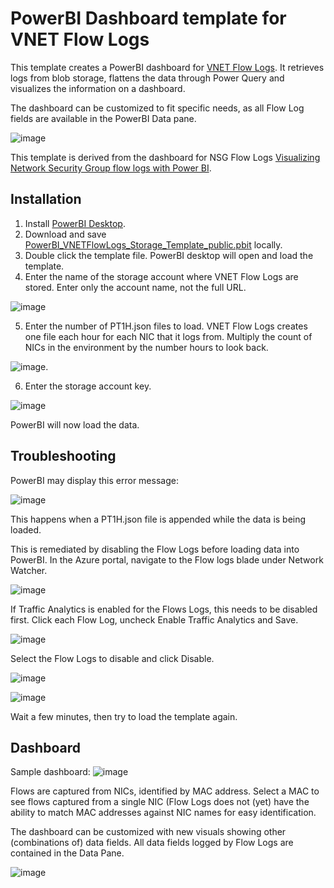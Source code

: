 # **PowerBI Dashboard template for VNET Flow Logs**

This template creates a PowerBI dashboard for [VNET Flow Logs](https://learn.microsoft.com/en-us/azure/network-watcher/vnet-flow-logs-overview). It retrieves logs from blob storage, flattens the data through Power Query and visualizes the information on a dashboard.

The dashboard can be customized to fit specific needs, as all Flow Log fields are available in the PowerBI Data pane.

![image](images/sample-dashboard-1.png)

This template is derived from the dashboard for NSG Flow Logs [Visualizing Network Security Group flow logs with Power BI](https://learn.microsoft.com/en-us/azure/network-watcher/network-watcher-visualize-nsg-flow-logs-power-bi).

## Installation

1) Install [PowerBI Desktop](https://powerbi.microsoft.com/en-us/downloads/).
2) Download and save [PowerBI_VNETFlowLogs_Storage_Template_public.pbit](https://github.com/mddazure/vnet-flow-logs-powerbi/raw/main/PowerBI_VNETFlowLogs_Storage_Template.pbit) locally.
3) Double click the template file. PowerBI desktop will open and load the template.
4) Enter the name of the storage account where VNET Flow Logs are stored. 
Enter only the account name, not the full URL.

![image](images/select-storage.png)

5) Enter the number of PT1H.json files to load.
VNET Flow Logs creates one file each hour for each NIC that it logs from. Multiply the count of NICs in the environment by the number hours to look back.

![image](images/select-number-of-files.png).

6) Enter the storage account key.

![image](images/enter-storage-account-key.png)

PowerBI will now load the data.

## Troubleshooting

PowerBI may display this error message:

![image](images/powerbi-datasource-modified-error.png) 

This happens when a PT1H.json file is appended while the data is being loaded.

This is remediated by disabling the Flow Logs before loading data into PowerBI. In the Azure portal, navigate to the Flow logs blade under Network Watcher.

![image](/images/flow-logs.png)

If Traffic Analytics is enabled for the Flows Logs, this needs to be disabled first. Click each Flow Log, uncheck Enable Traffic Analytics and Save.

![image](images/disable-ta.png)

Select the Flow Logs to disable and click Disable.

![image](images/disable-flow-logs.png)

![image](images/flow-logs-disabled.png)

Wait a few minutes, then try to load the template again.

## Dashboard

Sample dashboard:
![image](images/sample-dashboard.png)

Flows are captured from NICs, identified by MAC address. Select a MAC to see flows captured from a single NIC (Flow Logs does not (yet) have the ability to match MAC addresses against NIC names for easy identification.

The dashboard can be customized with new visuals showing other (combinations of) data fields. All data fields logged by Flow Logs are contained in the Data Pane.

![image](images/data-pane.png)


